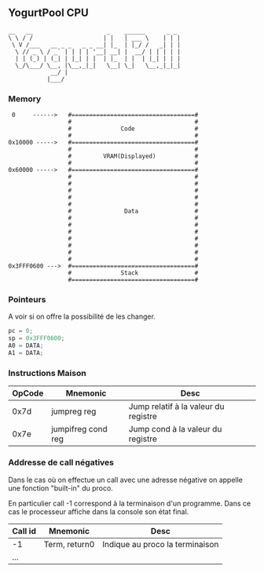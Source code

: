 
## YogurtPool CPU
```
__   __                     _    ______      _ _ 
\ \ / /                    | |   | ___ \    | | |
 \ V /___   __ _ _   _ _ __| |_  | |_/ /   _| | |
  \ // _ \ / _` | | | | '__| __| |  __/ | | | | |
  | | (_) | (_| | |_| | |  | |_  | |  | |_| | | |
  \_/\___/ \__, |\__,_|_|   \__| \_|   \__,_|_|_|
            __/ |                                
           |___/                                 
```



### Memory
```
 0     ------>   #===================================#
                 #                                   #
                 #              Code                 #
                 #                                   #
0x10000 ----->   #===================================#
                 #                                   #
                 #         VRAM(Displayed)           #
                 #                                   #
0x60000 ----->   #===================================#
                 #                                   #
                 #                                   #
                 #                                   #
                 #                                   #
                 #                                   #
                 #               Data                #
                 #                                   #
                 #                                   #
                 #                                   #
                 #                                   #
                 #                                   #
                 #                                   #
                 #                                   #
0x3FFF0600 --->  #===================================#
                 #              Stack                #
                 #===================================#                                                    
```

### Pointeurs
A voir si on offre la possibilité de les changer.
```C
pc = 0;
sp = 0x3FFF0600;
A0 = DATA;
A1 = DATA;
```

### Instructions Maison


| OpCode        |     Mnemonic        |    Desc                                |
| ------------- | ------------------- | ---------------------------------------|
|   0x7d        |   jumpreg reg       |  Jump relatif à la valeur du registre  |
|   0x7e        | jumpifreg cond reg  |  Jump cond à la valeur du registre     |


### Addresse de call négatives

Dans le cas où on effectue un call avec une adresse négative on appelle une fonction "built-in" du proco.

En particulier call -1 correspond à la terminaison d'un programme. Dans ce cas le processeur affiche dans la console son état final.



| Call id       |     Mnemonic        |    Desc                                |
| ------------- | ------------------- | ---------------------------------------|
|   -1          |   Term, return0     |  Indique au proco la terminaison       |
|   ...         |                     |                                        |
